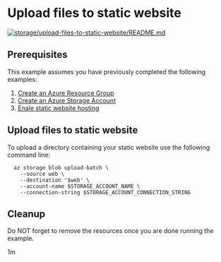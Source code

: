 
# Upload files to static website

[![storage/upload-files-to-static-website/README.md](https://github.com/Azure-Samples/java-on-azure-examples/actions/workflows/storage_upload-files-to-static-website_README_md.yml/badge.svg)](https://github.com/Azure-Samples/java-on-azure-examples/actions/workflows/storage_upload-files-to-static-website_README_md.yml)

## Prerequisites

This example assumes you have previously completed the following examples:

1. [Create an Azure Resource Group](../../group/create/)
1. [Create an Azure Storage Account](../storage/create/)
1. [Enale static website hosting](../enable-static-website/)

<!-- workflow.cron(0 3 * * 4) -->
<!-- workflow.include(../enable-static-website/README.md) -->

## Upload files to static website

<!-- workflow.run() 

  cd storage/upload-files-to-static-website

  -->

To upload a directory containing your static website use the following command
line:

```shell
  az storage blob upload-batch \
    --source web \
    --destination '$web' \
    --account-name $STORAGE_ACCOUNT_NAME \
    --connection-string $STORAGE_ACCOUNT_CONNECTION_STRING
```

<!-- workflow.run() 

  sleep 60
  cd ../..

  -->

## Cleanup

<!-- workflow.directOnly() 

  export URL=$(az storage account show --name $STORAGE_ACCOUNT_NAME --query primaryEndpoints.web --output tsv)index.html
  export RESULT=$(curl $URL)

  az group delete --name $RESOURCE_GROUP --yes || true

  if [[ "$RESULT" != *"Azure Storage"* ]]; then
    echo "Response did not contain 'This is served from Azure Storage'"
    exit 1
  fi

  -->

Do NOT forget to remove the resources once you are done running the example.

1m
